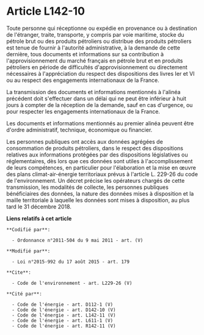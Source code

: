 # Article L142-10

Toute personne qui réceptionne ou expédie en provenance ou à destination de l'étranger, traite, transporte, y compris par
voie maritime, stocke du pétrole brut ou des produits pétroliers ou distribue des produits pétroliers est tenue de fournir à
l'autorité administrative, à la demande de cette dernière, tous documents et informations sur sa contribution à
l'approvisionnement du marché français en pétrole brut et en produits pétroliers en période de difficultés
d'approvisionnement ou directement nécessaires à l'appréciation du respect des dispositions des livres Ier et VI ou au
respect des engagements internationaux de la France. 

La transmission des documents et informations mentionnés à l'alinéa précédent doit s'effectuer dans un délai qui ne peut être
inférieur à huit jours à compter de la réception de la demande, sauf en cas d'urgence, ou pour respecter les engagements
internationaux de la France. 

Les documents et informations mentionnés au premier alinéa peuvent être d'ordre administratif, technique, économique ou
financier. 

Les personnes publiques ont accès aux données agrégées de consommation de produits pétroliers, dans le respect des
dispositions relatives aux informations protégées par des dispositions législatives ou réglementaires, dès lors que ces
données sont utiles à l'accomplissement de leurs compétences, en particulier pour l'élaboration et la mise en œuvre des plans
climat-air-énergie territoriaux prévus à l'article L. 229-26 du code de l'environnement. Un décret précise les opérateurs
chargés de cette transmission, les modalités de collecte, les personnes publiques bénéficiaires des données, la nature des
données mises à disposition et la maille territoriale à laquelle les données sont mises à disposition, au plus tard le 31
décembre 2018.

**Liens relatifs à cet article**

	**Codifié par**:

	  - Ordonnance n°2011-504 du 9 mai 2011 - art. (V)

	**Modifié par**:

	  - Loi n°2015-992 du 17 août 2015 - art. 179

	**Cite**:

	  - Code de l'environnement - art. L229-26 (V)

	**Cité par**:

	  - Code de l'énergie - art. D112-1 (V)
	  - Code de l'énergie - art. D142-10 (V)
	  - Code de l'énergie - art. L142-11 (V)
	  - Code de l'énergie - art. L611-1 (V)
	  - Code de l'énergie - art. R142-11 (V)

